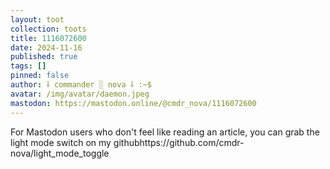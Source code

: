 ```yaml
---
layout: toot
collection: toots
title: 1116072600
date: 2024-11-16
published: true
tags: []
pinned: false
author: ⸸ commander ░ nova ⸸ :~$
avatar: /img/avatar/daemon.jpeg
mastodon: https://mastodon.online/@cmdr_nova/1116072600
---
```


For Mastodon users who don't feel like reading an article, you can grab the light mode switch on my githubhttps://github.com/cmdr-nova/light_mode_toggle
